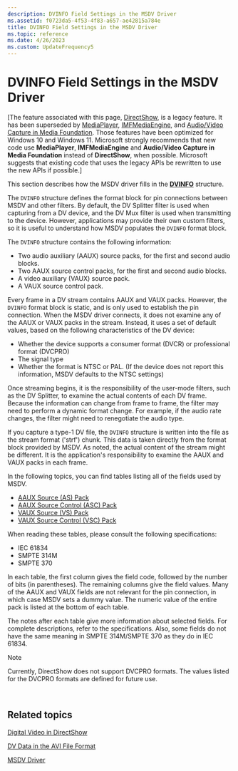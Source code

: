 ```yaml
---
description: DVINFO Field Settings in the MSDV Driver
ms.assetid: f0723da5-4f53-4f83-a657-ae42815a784e
title: DVINFO Field Settings in the MSDV Driver
ms.topic: reference
ms.date: 4/26/2023
ms.custom: UpdateFrequency5
---
```


# DVINFO Field Settings in the MSDV Driver

\[The feature associated with this page, [DirectShow](/windows/win32/directshow/directshow), is a legacy feature. It has been superseded by [MediaPlayer](/uwp/api/Windows.Media.Playback.MediaPlayer), [IMFMediaEngine](/windows/win32/api/mfmediaengine/nn-mfmediaengine-imfmediaengine), and [Audio/Video Capture in Media Foundation](/windows/win32/medfound/audio-video-capture-in-media-foundation). Those features have been optimized for Windows 10 and Windows 11. Microsoft strongly recommends that new code use **MediaPlayer**, **IMFMediaEngine** and **Audio/Video Capture in Media Foundation** instead of **DirectShow**, when possible. Microsoft suggests that existing code that uses the legacy APIs be rewritten to use the new APIs if possible.\]

This section describes how the MSDV driver fills in the [**DVINFO**](/windows/desktop/api/strmif/ns-strmif-dvinfo) structure.

The `DVINFO` structure defines the format block for pin connections between MSDV and other filters. By default, the DV Splitter filter is used when capturing from a DV device, and the DV Mux filter is used when transmitting to the device. However, applications may provide their own custom filters, so it is useful to understand how MSDV populates the `DVINFO` format block.

The `DVINFO` structure contains the following information:

-   Two audio auxiliary (AAUX) source packs, for the first and second audio blocks.
-   Two AAUX source control packs, for the first and second audio blocks.
-   A video auxiliary (VAUX) source pack.
-   A VAUX source control pack.

Every frame in a DV stream contains AAUX and VAUX packs. However, the `DVINFO` format block is static, and is only used to establish the pin connection. When the MSDV driver connects, it does not examine any of the AAUX or VAUX packs in the stream. Instead, it uses a set of default values, based on the following characteristics of the DV device:

-   Whether the device supports a consumer format (DVCR) or professional format (DVCPRO)
-   The signal type
-   Whether the format is NTSC or PAL. (If the device does not report this information, MSDV defaults to the NTSC settings)

Once streaming begins, it is the responsibility of the user-mode filters, such as the DV Splitter, to examine the actual contents of each DV frame. Because the information can change from frame to frame, the filter may need to perform a dynamic format change. For example, if the audio rate changes, the filter might need to renegotiate the audio type.

If you capture a type-1 DV file, the `DVINFO` structure is written into the file as the stream format ('strf') chunk. This data is taken directly from the format block provided by MSDV. As noted, the actual content of the stream might be different. It is the application's responsibility to examine the AAUX and VAUX packs in each frame.

In the following topics, you can find tables listing all of the fields used by MSDV.

-   [AAUX Source (AS) Pack](aaux-source--as--pack.md)
-   [AAUX Source Control (ASC) Pack](aaux-source-control--asc--pack.md)
-   [VAUX Source (VS) Pack](vaux-source--vs--pack.md)
-   [VAUX Source Control (VSC) Pack](vaux-source-control--vsc--pack.md)

When reading these tables, please consult the following specifications:

-   IEC 61834
-   SMPTE 314M
-   SMPTE 370

In each table, the first column gives the field code, followed by the number of bits (in parentheses). The remaining columns give the field values. Many of the AAUX and VAUX fields are not relevant for the pin connection, in which case MSDV sets a dummy value. The numeric value of the entire pack is listed at the bottom of each table.

The notes after each table give more information about selected fields. For complete descriptions, refer to the specifications. Also, some fields do not have the same meaning in SMPTE 314M/SMPTE 370 as they do in IEC 61834.

> [!Note]  
> Currently, DirectShow does not support DVCPRO formats. The values listed for the DVCPRO formats are defined for future use.

 

## Related topics

<dl> <dt>

[Digital Video in DirectShow](digital-video-in-directshow.md)
</dt> <dt>

[DV Data in the AVI File Format](dv-data-in-the-avi-file-format.md)
</dt> <dt>

[MSDV Driver](msdv-driver.md)
</dt> </dl>

 

 



